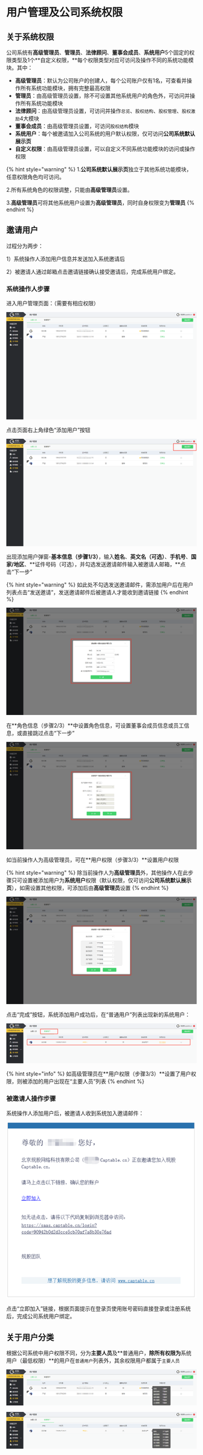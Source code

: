 # 用户管理及公司系统权限

## 关于系统权限

公司系统有**高级管理员**、**管理员**、**法律顾问**、**董事会成员**、**系统用户**5个固定的权限类型及1个**自定义权限，**每个权限类型对应可访问及操作不同的系统功能模块。其中：

* **高级管理员**：默认为公司账户的创建人，每个公司账户仅有1名，可查看并操作所有系统功能模块，拥有完整最高权限
* **管理员**：由高级管理员设置，除不可设置其他系统用户的角色外，可访问并操作所有系统功能模块
* **法律顾问**：由高级管理员设置，可访问并操作`总览`、`股权结构`、`股权管理`、`股权激励`4大模块
* **董事会成员**：由高级管理员设置，可访问`股权结构`模块
* **系统用户**：每个被邀请加入公司系统的用户默认权限，仅可访问**公司系统默认展示页**
* **自定义权限**：由高级管理员设置，可以自定义不同系统功能模块的访问或操作权限

{% hint style="warning" %}
1.**公司系统默认展示页**独立于其他系统功能模块，任意权限角色均可访问。

2.所有系统角色的权限调整，只能由**高级管理员**设置。

3.**高级管理员**可将其他系统用户设置为**高级管理员**，同时自身权限变为**管理员**
{% endhint %}



## 邀请用户

过程分为两步：

1）系统操作人添加用户信息并发送加入系统邀请后

2）被邀请人通过邮箱点击邀请链接确认接受邀请后，完成系统用户绑定。

### 系统操作人步骤

进入用户管理页面：（需要有相应权限）

![](../../.gitbook/assets/image%20%286%29.png)

点击页面右上角绿色“添加用户”按钮

![](../../.gitbook/assets/image%20%2846%29.png)

出现添加用户弹窗-**基本信息（步骤1/3）**，输入**姓名**、**英文名（可选）**、**手机号**、**国家/地区**、**证件号码（可选），并勾选发送邀请邮件输入被邀请人邮箱，**点击“下一步”

{% hint style="warning" %}
如此处不勾选发送邀请邮件，需添加用户后在用户列表点击“发送邀请”，发送邀请邮件后被邀请人才能收到邀请链接
{% endhint %}

![&#x6DFB;&#x52A0;&#x7528;&#x6237;&#xFF0C;&#x6B65;&#x9AA4;&#xFF08;1/3&#xFF09;](../../.gitbook/assets/image%20%2845%29.png)

在**角色信息（步骤2/3）**中设置角色信息，可设置董事会成员信息或员工信息，或直接跳过点击“下一步”

![&#x6DFB;&#x52A0;&#x7528;&#x6237;&#xFF08;&#x6B65;&#x9AA4;2/3&#xFF09;](../../.gitbook/assets/image%20%28106%29.png)

如当前操作人为高级管理员，可在**用户权限（步骤3/3）**设置用户权限

{% hint style="warning" %}
除当前操作人为**高级管理员**外，其他操作人在此步骤只可设置被添加用户为**系统用户**权限（默认权限，仅可访问**公司系统默认展示页**），如需设置其他权限，可添加后由**高级管理员**设置
{% endhint %}

![&#x6DFB;&#x52A0;&#x7528;&#x6237;&#xFF0C;&#x6B65;&#x9AA4;&#xFF08;3/3&#xFF09;](../../.gitbook/assets/image%20%288%29.png)

点击“完成”按钮，系统添加用户成功后，在“普通用户”列表出现新的系统用户：

![](../../.gitbook/assets/image%20%2847%29.png)

{% hint style="info" %}
如高级管理员在**用户权限（步骤3/3）**设置了用户权限，则被添加的用户出现在“主要人员”列表
{% endhint %}

### 被邀请人操作步骤

系统操作人添加用户后，被邀请人收到系统加入邀请邮件：

![&#x9080;&#x8BF7;&#x90AE;&#x4EF6;](../../.gitbook/assets/image%20%2885%29.png)

点击“立即加入”链接，根据页面提示在登录页使用账号密码直接登录或注册系统后，完成公司系统用户绑定。

## 关于用户分类

根据公司系统中用户权限不同，分为**主要人员**及**普通用户，**除所有权限为**系统用户（最低权限）**的用户在`普通用户`列表外，其余权限用户都属于`主要人员`

![](../../.gitbook/assets/image%20%2896%29.png)

![](../../.gitbook/assets/image%20%28101%29.png)


